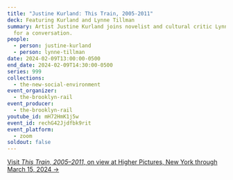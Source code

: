 ```yaml
---
title: "Justine Kurland: This Train, 2005-2011"
deck: Featuring Kurland and Lynne Tillman
summary: Artist Justine Kurland joins novelist and cultural critic Lynne Tillman
  for a conversation.
people:
  - person: justine-kurland
  - person: lynne-tillman
date: 2024-02-09T13:00:00-0500
end_date: 2024-02-09T14:30:00-0500
series: 999
collections:
  - the-new-social-environment
event_organizer:
  - the-brooklyn-rail
event_producer:
  - the-brooklyn-rail
youtube_id: mH72HmK1j5w
event_id: rechG42Jjdfbk9rit
event_platform:
  - zoom
soldout: false
---
```

[V﻿isit *This Train, 2005–2011*, on view at Higher Pictures, New York through March 15, 2024 →](https://higherpictures.com/press/justine-kurland-this-train-2005-2011/)